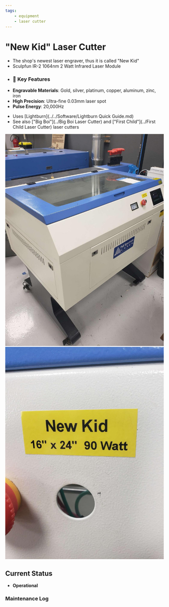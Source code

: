 ```yaml
---
tags:
    - equipment
    - laser cutter
---
```

# "New Kid"  Laser Cutter

* The shop's newest laser engraver, thus it is called "New Kid"
* Sculpfun IR-2 1064nm 2 Watt Infrared Laser Module
* ### 🔧 Key Features

- **Engravable Materials**: Gold, silver, platinum, copper, aluminum, zinc, iron  
- **High Precision**: Ultra-fine 0.03mm laser spot  
- **Pulse Energy**: 20,000Hz

* Uses [Lightburn](../../Software/Lightburn Quick Guide.md)
* See also ["Big Boi"](../Big Boi Laser Cutter) and ["First Child"](../First Child Laser Cutter) laser cutters

![ ](../images/lasercutters/new.kid.far.jpg)
![ ](../images/lasercutters/new.kid.close.jpg)

## Current Status

- **Operational**
  
### Maintenance Log
